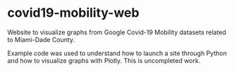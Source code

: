 # covid19-mobility-web
Website to visualize graphs from Google Covid-19 Mobility datasets related to Miami-Dade County.

Example code was used to understand how to launch a site through Python and how to visualize graphs with Plotly.
This is uncompleted work. 
